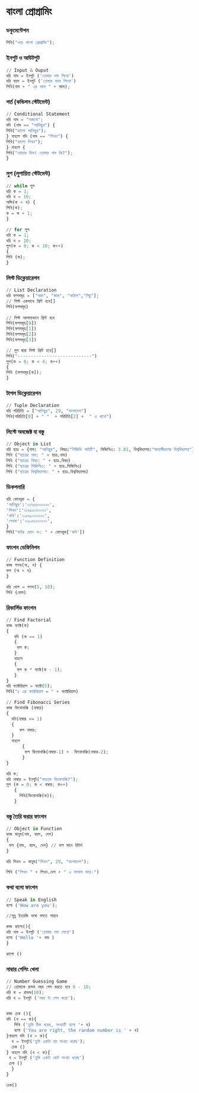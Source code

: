 # বাংলা প্রোগ্রামিং 
### ডকুমেন্টেশন

```Python
লিখি("ওহে বাংলা প্রোগ্রামিং");
```

### ইনপুট ও আউটপুট
```Python
// Input & Ouput
ধরি নাম = ইনপুট ('তোমার নাম লিখো')
ধরি বয়স = ইনপুট ('তোমার বয়স লিখো')
লিখি(নাম + " এর বয়স " + বয়স);
```
### শর্ত (কন্ডিশন স্টেটমেন্ট)
```Python
// Conditional Statement
ধরি নাম = "অজানা";
যদি (নাম == "আনিছুর") {
লিখি("হ্যালো আনিছুর");
} নাহলে যদি (নাম == "লিখন") {
লিখি("হ্যালো লিখন");
} নাহলে {
লিখি("ঘোড়ার ডিম! তোমার নাম কি?");
}
```
### লুপ (লুপায়িত স্টেটমেন্ট)
```Python
// while লুপ
ধরি ক = 1;
ধরি খ = 10;
অব্দি(ক < খ) {
লিখি(ক);
ক = ক + 1;
}
```
```Python
// for লুপ
ধরি ক = 1;
ধরি খ = 10;
লুপ(ক = 0; ক < 10; ক++)
{
লিখি (ক);
}
```
### লিস্ট ডিক্লেয়ারেশন 
```Python
// List Declaration 
ধরি ফলসমূহ = ["আম", "জাম", "কাঠাল","লিচু"];
// লিস্ট একসাথে প্রিন্ট হবে[]
লিখি(ফলসমূহ)
 
// লিস্ট আলাদাভাবে প্রিন্ট হবে
লিখি(ফলসমূহ[0])
লিখি(ফলসমূহ[1])
লিখি(ফলসমূহ[2])
লিখি(ফলসমূহ[3])

// লুপ দ্বারা লিস্ট প্রিন্ট হবে[]
লিখি("----------------------------")
লুপ(ক = 0; ক < 4; ক++)
{
লিখি (ফলসমূহ[ক]);
}
```
### টাপল ডিক্লেয়ারেশন
```Python
// Tuple Declaration
ধরি পরিচিতি = ["আনিছুর", 29, "বাংলাদেশ"]
লিখি(পরিচিতি[0] + " "  + পরিচিতি[2] +  " এ থাকে")
```
### লিস্টে অবজেক্ট বা বস্তু
```Python
// Object in List
ধরি ছাত্র = {নাম: "আনিছুর", বিষয়:"পিজিডি আইটি", সিজিপিএ: 3.81, বিশ্ববিদ্যালয়:"জাহাঙ্গীরনগর বিশ্ববিদ্যালয়"};
লিখি ("ছাত্রের নাম: " + ছাত্র.নাম)
লিখি ("ছাত্রের বিষয়: " + ছাত্র.বিষয়)
লিখি ("ছাত্রের সিজিপিএ: " + ছাত্র.সিজিপিএ)
লিখি ("ছাত্রের বিশ্ববিদ্যালয়: " + ছাত্র.বিশ্ববিদ্যালয়)
```
### ডিকশনারি 
```Python
ধরি ফোনবুক = {
'আনিছুর':'০১৭৫৬০০০০০০',
'লিখন':'০১৯৫২০০০০০০',
'কবি':'০১৫৬৮০০০০০০',
'লেখক':'০১৮৫৬০০০০০০',
}
লিখি("কবির ফোন নং: " + ফোনবুক['কবি'])
```
### ফাংশন ডেফিনিশন
```Python
// Function Definition
কাজ গণনা(অ, ব) {
ফল (অ + ব)
}

ধরি যোগ = গণনা(5, 10);
লিখি (যোগ)
```
### রিকার্সিভ ফাংশন
```Python
// Find Factorial 
কাজ ফ্যাক্ট(ক)
{
   যদি (ক == 1)
   {
    ফল ক;
   }
   নাহলে
   {
    ফল ক * ফ্যাক্ট(ক - 1);
   }
}
ধরি ফ্যাক্টরিয়াল = ফ্যাক্ট(5);
লিখি("৫ এর ফ্যাক্টরিয়াল = " + ফ্যাক্টরিয়াল)
```
```Python
// Find Fibonacci Series
কাজ ফিবোনাক্কি (নাম্বার)
{
  যদি(নাম্বার <= 1)
  {
     ফল নাম্বার;
  }
  নাহলে
      {
       ফল ফিবোনাক্কি(নাম্বার-1) +  ফিবোনাক্কি(নাম্বার-2);
      }
}

ধরি ক;
ধরি নাম্বার = ইনপুট("কততম ফিবোনাক্কি?");
লুপ (ক = 0; ক < নাম্বার; ক++)
   {
     লিখি(ফিবোনাক্কি(ক));
   }
```

### বস্তু তৈরি করার ফাংশন
```Python
// Object in Function
কাজ মানুষ(নাম, বয়স, দেশ) 
{
 ফল {নাম, বয়স, দেশ} // ফল মানে রিটার্ন
}

ধরি লিখন = মানুষ("লিখন", 29, "বাংলাদেশ");

লিখি ("লিখন " + লিখন.দেশ + " এ বসবাস করে।") 

```

### কথা বলো ফাংশন
```Python
// Speak in English
বলো ('How are you');

//শুধু ইংরেজি ভাষা বলতে পারবে

কাজ হ্যালো(){
ধরি নাম = ইনপুট ('তোমার নাম লেখো')
বলো ('Hello '+ নাম )
}

হ্যালো ()
```
### নাম্বার গেসিং খেলা
```Python
// Number Guessing Game
// তোমাকে রান্ডম নম্বর গেস করতে হবে 0 - 10;
ধরি ক = রান্ডম(10);
ধরি খ = ইনপুট ('নম্বর টা গেস করো');


কাজ চেক (){
যদি (খ == ক){
   লিখি ('তুমি ঠিক ধরেছ, সংখ্যাটি হলো '+ খ)
   বলো ('You are right, the random number is ' + খ)
}নাহলে যদি (খ > ক){
  খ = ইনপুট('তুমি একটা বড় সংখ্যা ধরেছ');
  চেক ()
} নাহলে যদি (খ < ক){
 খ = ইনপুট ('তুমি একটা ছোট সংখ্যা ধরেছ')
 চেক ()
  }
}

চেক()
```
